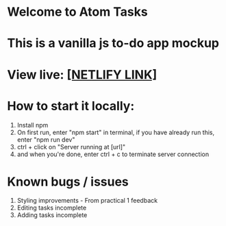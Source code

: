 # Welcome to Atom Tasks

# This is a vanilla js to-do app mockup

# View live: [[NETLIFY LINK]](https://musing-hawking-c845d5.netlify.app)

# How to start it locally:
1. Install npm
2. On first run, enter "npm start" in terminal, if you have already run this, enter "npm run dev"
3. ctrl + click on "Server running at [url]"
4. and when you're done, enter ctrl + c to terminate server connection

# Known bugs / issues
1. Styling improvements - From practical 1 feedback
2. Editing tasks incomplete
3. Adding tasks incomplete